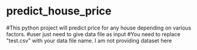 # predict_house_price
#This python project will predict price for any house depending on various factors.
#user just need to give data file as input
#You need to replace "test.csv" with your data file name. I am not providing dataset here

